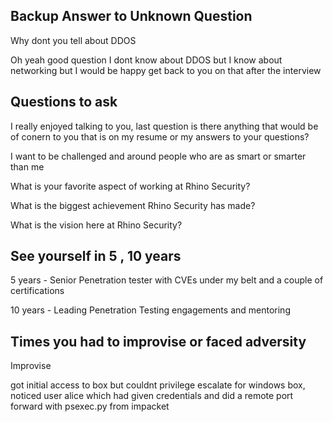 ## Backup Answer to Unknown Question

Why dont you tell about DDOS

Oh yeah good question I dont know about DDOS but I know about networking but I would be happy get back to you on that after the interview


## Questions to ask

I really enjoyed talking to you, last question is there anything that would be of conern to you that is on my resume or my answers to your questions?

I want to be challenged and around people who are as smart or smarter than me

What is your favorite aspect of working at Rhino Security?

What is the biggest achievement Rhino Security has made?

What is the vision here at Rhino Security?



## See yourself in 5 , 10 years

5 years - Senior Penetration tester with CVEs under my belt and a couple of certifications

10 years - Leading Penetration Testing engagements and mentoring

## Times you had to improvise or faced adversity

Improvise

got initial access to box but couldnt privilege escalate for windows box, noticed user alice which had given credentials and did a remote port forward with psexec.py from impacket